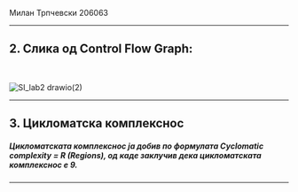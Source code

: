 Милан Трпчевски 206063<br>
<hr>
<h2>2. Слика од Control Flow Graph:</h2><br>

![SI_lab2 drawio(2)](https://user-images.githubusercontent.com/100216293/169320241-73cd4507-c3c0-4ffa-84fa-4be78ebd7cef.png)
<hr>
<h2>3. Цикломатска комплекснос</h2><h5> Цикломатската комплекснос ја добив по формулата Cyclomatic complexity = R (Regions), од каде заклучив дека цикломатската комплекснос е 9.</h5>
<hr>
